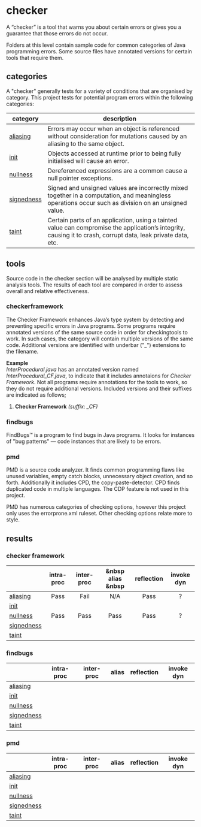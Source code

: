 # checker
A “checker” is a tool that warns you about certain errors or gives you a guarantee that 
those errors do not occur.

Folders at this level contain sample code for common categories of Java programming 
errors. Some source files have annotated versions for certain tools that require them.

## categories
A "checker" generally tests for a variety of conditions that are organised by category. This 
project tests for potential program errors within the following categories:

| category | description |
| --- | --- |
| [aliasing](https://github.com/michaelemery/staticanalysis/tree/master/checker/aliasing) | Errors may occur when an object is referenced without consideration for mutations caused by an aliasing to the same object. |
| [init](https://github.com/michaelemery/staticanalysis/tree/master/checker/init) | Objects accessed at runtime prior to being fully initialised will cause an error. |
| [nullness](https://github.com/michaelemery/staticanalysis/tree/master/checker/nullness) | Dereferenced expressions are a common cause a null pointer exceptions. |
| [signedness](https://github.com/michaelemery/staticanalysis/tree/master/checker/signedness) | Signed and unsigned values are incorrectly mixed together in a computation, and meaningless operations occur such as division on an unsigned value. |
| [taint](https://github.com/michaelemery/staticanalysis/tree/master/checker/taint) | Certain parts of an application, using a tainted value can compromise the application’s integrity, causing it to crash, corrupt data, leak private data, etc. |

## tools
Source code in the checker section will be analysed by multiple static analysis tools. The results 
of each tool are compared in order to assess overall and relative effectiveness.

### checkerframework
The Checker Framework enhances Java’s type system by detecting and preventing specific 
errors in Java programs. Some programs require annotated versions of the same source code 
in order for checkingtools to work. In such cases, the category will contain multiple 
versions of the same code. Additional versions are identified with underbar ("\_") 
extensions to the filename.

**Example** <br>
_InterProcedural.java_ has an annotated version named _InterProcedural_CF.java_, to indicate that 
it includes annotaions for _Checker Framework_. Not all programs require annotations for the 
tools to work, so they do not require additional versions. Included versions and their 
suffixes are indicated as follows;

1) **Checker Framework** _(suffix: \_CF)_

### findbugs
FindBugs™ is a program to find bugs in Java programs. It looks for instances of "bug patterns" — 
code instances that are likely to be errors.

### pmd
PMD is a source code analyzer. It finds common programming flaws like unused variables, empty catch 
blocks, unnecessary object creation, and so forth. Additionally it includes CPD, the 
copy-paste-detector. CPD finds duplicated code in multiple languages. The CDP feature is not used 
in this project.

PMD has numerous categories of checking options, however this project only uses the errorprone.xml
ruleset. Other checking options relate more to style.

## results

### checker framework

| | intra-proc | inter-proc | &nbsp alias &nbsp | reflection | invoke dyn |
| --- | :---: | :---: | :---: | :---: | :---: |
| [aliasing](https://github.com/michaelemery/staticanalysis/tree/master/checker/aliasing) | Pass | Fail | N/A | Pass | ? |
| [init](https://github.com/michaelemery/staticanalysis/tree/master/checker/init) | | | | | |
| [nullness](https://github.com/michaelemery/staticanalysis/tree/master/checker/nullness) | Pass | Pass | Pass | Pass | ? |
| [signedness](https://github.com/michaelemery/staticanalysis/tree/master/checker/signedness) | | | | | |
| [taint](https://github.com/michaelemery/staticanalysis/tree/master/checker/taint) | | | | | |

### findbugs

| | intra-proc | inter-proc | alias | reflection | invoke dyn |
| --- | :---: | :---: | :---: | :---: | :---: |
| [aliasing](https://github.com/michaelemery/staticanalysis/tree/master/checker/aliasing) | | | | | |
| [init](https://github.com/michaelemery/staticanalysis/tree/master/checker/init) | | | | | |
| [nullness](https://github.com/michaelemery/staticanalysis/tree/master/checker/nullness) | | | | | |
| [signedness](https://github.com/michaelemery/staticanalysis/tree/master/checker/signedness) | | | | | |
| [taint](https://github.com/michaelemery/staticanalysis/tree/master/checker/taint) | | | | | |

### pmd

| | intra-proc | inter-proc | alias | reflection | invoke dyn |
| --- | :---: | :---: | :---: | :---: | :---: |
| [aliasing](https://github.com/michaelemery/staticanalysis/tree/master/checker/aliasing) | | | | | |
| [init](https://github.com/michaelemery/staticanalysis/tree/master/checker/init) | | | | | |
| [nullness](https://github.com/michaelemery/staticanalysis/tree/master/checker/nullness) | | | | | |
| [signedness](https://github.com/michaelemery/staticanalysis/tree/master/checker/signedness) | | | | | |
| [taint](https://github.com/michaelemery/staticanalysis/tree/master/checker/taint) | | | | | |

